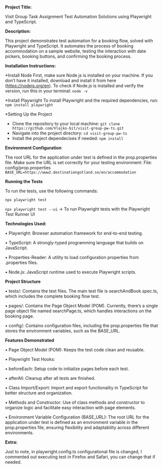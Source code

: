 **Project Title:**

Visit Group Task Assignment
Test Automation Solutions using Playwright and TypeScript.


**Description:**

This project demonstrates test automation for a booking flow, solved with Playwright and TypeScript.
It automates the process of booking accommodation on a sample website, testing the interaction with date pickers, booking buttons, and confirming the booking process.


**Installation Instructions:**


  *Install Node 
 First, make sure Node.js is installed on your machine. If you don’t have it installed, download and install it from here (https://nodejs.org/en).
To check if Node.js is installed and verify the version, run this in your terminal: `node -v`

  *Install Playwright
To install Playwright and the required dependencies, run: `npm install playwright`

  *Setting Up the Project
- Clone the repository to your local machine: `git clone https://github.com/Vlajko-bit/visit-group-pw-ts.git`
- Navigate into the project directory: `cd visit-group-pw-ts`
- Install the project dependecises if needed: `npm install`

**Environment Configuration**

The root URL for the application under test is defined in the prop.properties file. Make sure the URL is set correctly for your testing environment:
File: config/prop.properties
`BASE_URL=https://www2.destinationgotland.se/en/accommodation`

**Running the Tests**

To run the tests, use the following commands:

`npx playwright test`

`npx playwright test --ui` -> To run Playwright tests with the Playwright Test Runner UI


**Technologies Used:**

•	Playwright: Browser automation framework for end-to-end testing.

•	TypeScript: A strongly-typed programming language that builds on JavaScript.

•	Properties-Reader: A utility to load configuration properties from .properties files.

•	Node.js: JavaScript runtime used to execute Playwright scripts.


**Project Structure**

•	tests/: Contains the test files. The main test file is searchAndBook.spec.ts, which includes the complete booking flow test.

•	pages/: Contains the Page Object Model (POM). Currently, there’s a single page object file named searchPage.ts, which handles interactions on the booking page.

•	config/: Contains configuration files, including the prop.properties file that stores the environment variables, such as the BASE_URL.



**Features Demonstrated**

•	Page Object Model (POM): Keeps the test code clean and reusable.

•	Playwright Test Hooks:

•	beforeEach: Setup code to initialize pages before each test.

•	afterAll: Cleanup after all tests are finished.

•	Class Import/Export: Import and export functionality in TypeScript for better structure and organization.

•	Methods and Constructor: Use of class methods and constructor to organize logic and facilitate easy interaction with page elements.

•	Environment Variable Configuration (BASE_URL): The root URL for the application under test is defined as an environment variable in the prop.properties file, ensuring flexibility and adaptability across different environments.

 
**Extra:**

Just to note, in playwright.config.ts configurational file is changed, I commented out executing test in Firefox and Safari, you can change that if needed.
